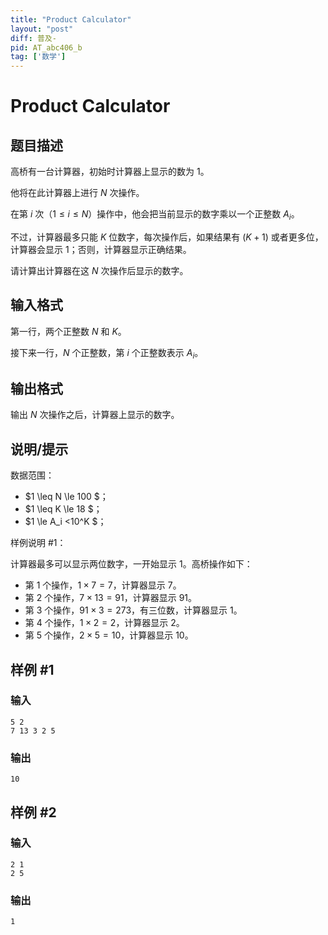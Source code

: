 ```yaml
---
title: "Product Calculator"
layout: "post"
diff: 普及-
pid: AT_abc406_b
tag: ['数学']
---
```


# Product Calculator

## 题目描述

高桥有一台计算器，初始时计算器上显示的数为 $1$。

他将在此计算器上进行 $N$ 次操作。

在第 $i$ 次（$1 \le i \le N$）操作中，他会把当前显示的数字乘以一个正整数 $A_i$。

不过，计算器最多只能 $K$ 位数字，每次操作后，如果结果有 $(K+1)$ 或者更多位，计算器会显示 $1$；否则，计算器显示正确结果。

请计算出计算器在这 $N$ 次操作后显示的数字。

## 输入格式

第一行，两个正整数 $N$ 和 $K$。

接下来一行，$N$ 个正整数，第 $i$ 个正整数表示 $A_i$。

## 输出格式

输出 $N$ 次操作之后，计算器上显示的数字。

## 说明/提示

数据范围：
- $1 \leq N \le 100 $；
- $1 \leq K \le 18 $；
- $1 \le A_i <10^K $；

样例说明 #1： 

计算器最多可以显示两位数字，一开始显示 $1$。高桥操作如下：

- 第 1 个操作，$1\times 7=7$，计算器显示 $7$。  
- 第 2 个操作，$7\times 13=91$，计算器显示 $91$。  
- 第 3 个操作，$91\times 3=273$，有三位数，计算器显示 $1$。  
- 第 4 个操作，$1\times 2=2$，计算器显示 $2$。  
- 第 5 个操作，$2\times 5=10$，计算器显示 $10$。

## 样例 #1

### 输入

```
5 2
7 13 3 2 5
```

### 输出

```
10
```

## 样例 #2

### 输入

```
2 1
2 5
```

### 输出

```
1
```


